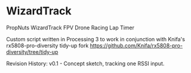 # WizardTrack
PropNuts WizardTrack FPV Drone Racing Lap Timer

Custom script written in Processing 3 to work in conjunction with Knifa's rx5808-pro-diversity tidy-up fork https://github.com/Knifa/rx5808-pro-diversity/tree/tidy-up

Revision History:
v0.1 - Concept sketch, tracking one RSSI input.
